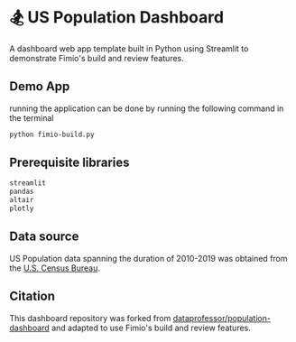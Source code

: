 # 🏂 US Population Dashboard

A dashboard web app template built in Python using Streamlit to demonstrate Fimio's build and review features.

## Demo App
running the application can be done by running the following command in the terminal
```bash
python fimio-build.py
```

## Prerequisite libraries
```bash
streamlit
pandas
altair
plotly
```

## Data source
US Population data spanning the duration of 2010-2019 was obtained from the [U.S. Census Bureau](https://www.census.gov/data/datasets/time-series/demo/popest/2010s-state-total.html).

## Citation
This dashboard repository was forked from [dataprofessor/population-dashboard](https://github.com/dataprofessor/population-dashboard) and adapted to use Fimio's build and review features.